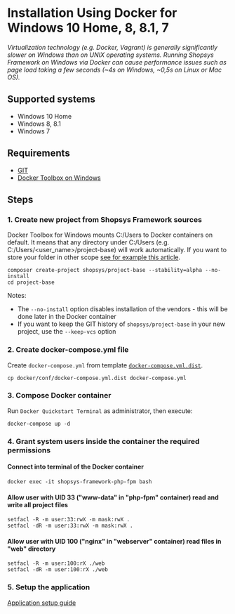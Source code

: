 # Installation Using Docker for Windows 10 Home, 8, 8.1, 7
*Virtualization technology (e.g. Docker, Vagrant) is generally significantly slower on Windows than on UNIX operating systems. Running Shopsys Framework on Windows via Docker can cause performance issues such as page load taking a few seconds (~4s on Windows, ~0,5s on Linux or Mac OS).*

## Supported systems
- Windows 10 Home
- Windows 8, 8.1
- Windows 7 

## Requirements
* [GIT](https://git-scm.com/book/en/v2/Getting-Started-Installing-Git)
* [Docker Toolbox on Windows](https://docs.docker.com/toolbox/toolbox_install_windows/)

## Steps

### 1. Create new project from Shopsys Framework sources
Docker Toolbox for Windows mounts C:/Users to Docker containers on default. 
It means that any directory under C:/Users (e.g. C:/Users/<user_name>/project-base) will work automatically.
If you want to store your folder in other scope [see for example this article](https://gist.github.com/matthiasg/76dd03926d095db08745).

```
composer create-project shopsys/project-base --stability=alpha --no-install
cd project-base
```
Notes: 
- The `--no-install` option disables installation of the vendors - this will be done later in the Docker container
- If you want to keep the GIT history of `shopsys/project-base` in your new project, use the `--keep-vcs` option

### 2. Create docker-compose.yml file
Create `docker-compose.yml` from template [`docker-compose.yml.dist`](../../../project-base/docker/conf/docker-compose.yml.dist).

```
cp docker/conf/docker-compose.yml.dist docker-compose.yml
```

### 3. Compose Docker container
Run `Docker Quickstart Terminal` as administrator, then execute:
```
docker-compose up -d
```

### 4. Grant system users inside the container the required permissions
#### Connect into terminal of the Docker container
```
docker exec -it shopsys-framework-php-fpm bash
```

#### Allow user with UID 33 ("www-data" in "php-fpm" container) read and write all project files
```
setfacl -R -m user:33:rwX -m mask:rwX .
setfacl -dR -m user:33:rwX -m mask:rwX .
```

#### Allow user with UID 100 ("nginx" in "webserver" container) read files in "web" directory
```
setfacl -R -m user:100:rX ./web
setfacl -dR -m user:100:rX ./web
```
### 5. Setup the application
[Application setup guide](./installation-using-docker-application-setup.md)
